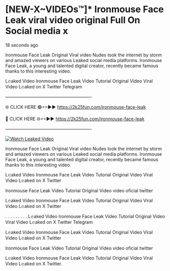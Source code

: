 # [NEW-X~VIDEOs™]* Ironmouse Face Leak viral video original Full On Social media x

18 seconds ago

Ironmouse Face Leak Original Viral video Nudes took the internet by storm and amazed viewers on various Leaked social media platforms. Ironmouse Face Leak, a young and talented digital creator, recently became famous thanks to this interesting video.

L𝚎aked Video Ironmouse Face Leak Video Tutorial Original Video Viral Video L𝚎aked on X Twitter Telegram

———————————————————-

🌐 CLICK HERE 🟢==►► https://2k25fun.com/ironmouse-face-leak

🔴 CLICK HERE 🌐==►► https://2k25fun.com/ironmouse-face-leak

———————————————————-

[![Watch Leaked Video](https://miro.medium.com/v2/resize:fit:828/format:webp/1*cilzJN44JGOrTw9NJCrNHA.gif "Watch Leaked Video")](https://2k25fun.com/ironmouse-face-leak)

Ironmouse Face Leak Original Viral video Nudes took the internet by storm and amazed viewers on various Leaked social media platforms. Ironmouse Face Leak, a young and talented digital creator, recently became famous thanks to this interesting video.

L𝚎aked Video Ironmouse Face Leak Video Tutorial Original Video Viral Video L𝚎aked on X Twitter

Ironmouse Face Leak Video Tutorial Original Video video oficial twitter

L𝚎aked Video Ironmouse Face Leak Video Tutorial Original Video Viral Video L𝚎aked on X Twitter

. . . . . . . . . L𝚎aked Video Ironmouse Face Leak Video Tutorial Original Video Viral Video L𝚎aked on X Twitter Telegram

L𝚎aked Video Ironmouse Face Leak Video Tutorial Original Video Viral Video L𝚎aked on X Twitter

Ironmouse Face Leak Video Tutorial Original Video video oficial twitter

L𝚎aked Video Ironmouse Face Leak Video Tutorial Original Video Viral Video L𝚎aked on X Twitter.